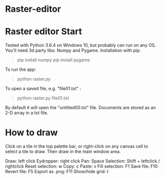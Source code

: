 # Raster-editor
Raster editor
Start
=====

Tested with Python 3.6.4 on Windows 10, but probably can run on any OS. 
You'll need 3d party libs: Numpy and Pygame. 
Installation with pip:
> pip install numpy
> pip install pygame

To run the app: 
> python raster.py

To open a saved file, e.g. "file01.txt" :
> python raster.py file01.txt

By default it will open the "untitled00.txt" file. 
Documents are stored as an 2-D array in a txt file.


How  to  draw
===========

Click on a tile in the top palette bar, or right-click on any canvas cell to 
select a tile to draw. Then draw in the main window area.

Draw: 					left click
Eydropper:			right click
Pan:   					Space
Selection:  			Shift + leftclick / rightclick
Reset selection:  	w
Copy:  				c 
Paste:					v 
Fill selection:  		F1
Save file:  			F10
Revert file:  			F5
Export as .png:  		F11
Show/hide grid: 		t 
